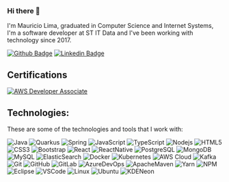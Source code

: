 ### Hi there 👋

I'm Mauricio Lima, graduated in Computer Science and Internet Systems, I'm a software developer at ST IT Data and I've been working with technology since 2017.

[![Github Badge](https://img.shields.io/badge/-Github-000?style=flat-square&logo=Github&logoColor=white&link=https://github.com/mauriciolimas)](https://github.com/mauriciolimas)
[![Linkedin Badge](https://img.shields.io/badge/-LinkedIn-blue?style=flat-square&logo=Linkedin&logoColor=white&link=https://www.linkedin.com/in/mauricio-lima-silva-546041141)](https://www.linkedin.com/in/mauricio-lima-silva-546041141)

## Certifications

[![AWS Developer Associate](https://images.youracclaim.com/size/110x110/images/598f6ac6-2dbd-4394-8ae4-943b2f4c43ea/AWS-Developer-Associate-2020.png)](https://www.youracclaim.com/badges/ccf89b6c-e592-4ea2-94be-4367040e8a2b/public_url)



## Technologies:

These are some of the technologies and tools that I work with:

![Java](https://img.shields.io/badge/-Java-007396?style=flat-square&logo=java)
![Quarkus](https://img.shields.io/badge/-Quarkus-1a385a?style=flat-square&logo=quarkus)
![Spring](https://img.shields.io/badge/-Spring-6DB33F?style=flat-square&logo=spring&logoColor=white)
![JavaScript](https://img.shields.io/badge/-JavaScript-F7DF1E?style=flat-square&logo=javascript&logoColor=black)
![TypeScript](https://img.shields.io/badge/-TypeScript-3178C6?style=flat-square&logo=typescript&logoColor=white)
![Nodejs](https://img.shields.io/badge/-Nodejs-339933?style=flat-square&logo=Node.js&logoColor=white)
![HTML5](https://img.shields.io/badge/-HTML5-E34F26?style=flat-square&logo=html5&logoColor=white)
![CSS3](https://img.shields.io/badge/-CSS3-1572B6?style=flat-square&logo=css3)
![Bootstrap](https://img.shields.io/badge/-Bootstrap-563D7C?style=flat-square&logo=bootstrap)
![React](https://img.shields.io/badge/-React-1F232a?style=flat-square&logo=react)
![ReactNative](https://img.shields.io/badge/-React%20Native-1F232a?style=flat-square&logo=react)
![PostgreSQL](https://img.shields.io/badge/-PostgreSQL-336791?style=flat-square&logo=postgresql&logoColor=white)
![MongoDB](https://img.shields.io/badge/-MongoDB-47A248?style=flat-square&logo=mongodb&logoColor=white)
![MySQL](https://img.shields.io/badge/-MySQL-4479A1?style=flat-square&logo=mysql&logoColor=white)
![ElasticSearch](https://img.shields.io/badge/-Elasticsearch-4479A1?style=flat-square&logo=elasticsearch)
![Docker](https://img.shields.io/badge/-Docker-2496ED?style=flat-square&logo=docker&logoColor=white)
![Kubernetes](https://img.shields.io/badge/-Kubernetes-326CE5?style=flat-square&logo=kubernetes&logoColor=white)
![AWS Cloud](https://img.shields.io/badge/Amazon%20AWS-232F3E?style=flat-square&logo=amazon-aws&logoColor=white)
![Kafka](https://img.shields.io/badge/-Apache%20Kafka-black?style=flat-square&logo=apache-kafka)
![Git](https://img.shields.io/badge/-Git-black?style=flat-square&logo=git)
![GitHub](https://img.shields.io/badge/-GitHub-181717?style=flat-square&logo=github)
![GitLab](https://img.shields.io/badge/-GitLab-FCA121?style=flat-square&logo=gitlab)
![AzureDevOps](https://img.shields.io/badge/-Azure%20DevOps-0078D7?style=flat-square&logo=azure-devops)
![ApacheMaven](https://img.shields.io/badge/-Apache%20Maven-C71A36?style=flat-square&logo=apache-maven&logoColor=white)
![Yarn](https://img.shields.io/badge/-Yarn-2C8EBB?style=flat-square&logo=yarn&logoColor=white)
![NPM](https://img.shields.io/badge/-NPM-CB3837?style=flat-square&logo=NPM&logoColor=white)
![Eclipse](https://img.shields.io/badge/-Eclipse-2C2255?style=flat-square&logo=eclipse&logoColor=white)
![VSCode](https://img.shields.io/badge/-VSCode-007ACC?style=flat-square&logo=visual-studio-code&logoColor=white)
![Linux](https://img.shields.io/badge/-Linux-FCC624?style=flat-square&logo=linux&logoColor=black)
![Ubuntu](https://img.shields.io/badge/-Ubuntu-E95420?style=flat-square&logo=ubuntu&logoColor=white)
![KDENeon](https://img.shields.io/badge/-KDE%20Neon-1D99F3?style=flat-square&logo=kde&logoColor=white)


<!--
**mauriciolimas/mauriciolimas** is a ✨ _special_ ✨ repository because its `README.md` (this file) appears on your GitHub profile.

Here are some ideas to get you started:

- 🔭 I’m currently working on ...
- 🌱 I’m currently learning ...
- 👯 I’m looking to collaborate on ...
- 🤔 I’m looking for help with ...
- 💬 Ask me about ...
- 📫 How to reach me: ...
- 😄 Pronouns: ...
- ⚡ Fun fact: ...
-->

